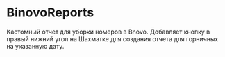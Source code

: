 # BinovoReports
Кастомный отчет для уборки номеров в Bnovo.
Добавляет кнопку в правый нижний угол на Шахматке для создания отчета для горничных на указанную дату.

